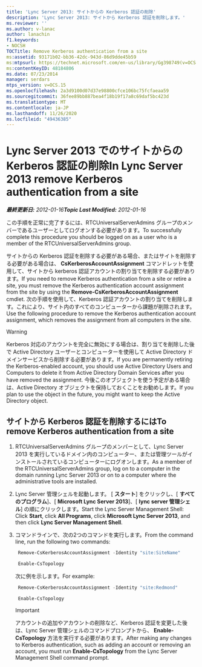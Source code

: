 ```yaml
---
title: 'Lync Server 2013: サイトからの Kerberos 認証の削除'
description: 'Lync Server 2013: サイトから Kerberos 認証を削除します。'
ms.reviewer: ''
ms.author: v-lanac
author: lanachin
f1.keywords:
- NOCSH
TOCTitle: Remove Kerberos authentication from a site
ms:assetid: 93171b02-bb36-42dc-943d-86d9dde45b59
ms:mtpsurl: https://technet.microsoft.com/en-us/library/Gg398749(v=OCS.15)
ms:contentKeyID: 48184806
ms.date: 07/23/2014
manager: serdars
mtps_version: v=OCS.15
ms.openlocfilehash: 2a3d9100d07d37e98800cfce106bc75fcfaeaa59
ms.sourcegitcommit: 36fee89bb887bea4f18b19f17a8c69daf5bc423d
ms.translationtype: MT
ms.contentlocale: ja-JP
ms.lasthandoff: 11/26/2020
ms.locfileid: "49436385"
---
```

# <a name="in-lync-server-2013-remove-kerberos-authentication-from-a-site"></a><span data-ttu-id="46d6c-103">Lync Server 2013 でのサイトからの Kerberos 認証の削除</span><span class="sxs-lookup"><span data-stu-id="46d6c-103">In Lync Server 2013 remove Kerberos authentication from a site</span></span>

<div data-xmlns="http://www.w3.org/1999/xhtml">

<div class="topic" data-xmlns="http://www.w3.org/1999/xhtml" data-msxsl="urn:schemas-microsoft-com:xslt" data-cs="https://msdn.microsoft.com/">

<div data-asp="https://msdn2.microsoft.com/asp">



</div>

<div id="mainSection">

<div id="mainBody"><span data-ttu-id="46d6c-104">

<span> </span></span><span class="sxs-lookup"><span data-stu-id="46d6c-104">

<span> </span></span></span>

<span data-ttu-id="46d6c-105">_**最終更新日:** 2012-01-16_</span><span class="sxs-lookup"><span data-stu-id="46d6c-105">_**Topic Last Modified:** 2012-01-16_</span></span>

<span data-ttu-id="46d6c-106">この手順を正常に完了するには、RTCUniversalServerAdmins グループのメンバーであるユーザーとしてログオンする必要があります。</span><span class="sxs-lookup"><span data-stu-id="46d6c-106">To successfully complete this procedure you should be logged on as a user who is a member of the RTCUniversalServerAdmins group.</span></span>

<span data-ttu-id="46d6c-107">サイトからの Kerberos 認証を削除する必要がある場合、またはサイトを削除する必要がある場合は、 **CsKerberosAccountAssignment** コマンドレットを使用して、サイトから kerberos 認証アカウントの割り当てを削除する必要があります。</span><span class="sxs-lookup"><span data-stu-id="46d6c-107">If you need to remove Kerberos authentication from a site or retire a site, you must remove the Kerberos authentication account assignment from the site by using the **Remove-CsKerberosAccountAssignment** cmdlet.</span></span> <span data-ttu-id="46d6c-108">次の手順を使用して、Kerberos 認証アカウントの割り当てを削除します。これにより、サイト内のすべてのコンピューターから課題が削除されます。</span><span class="sxs-lookup"><span data-stu-id="46d6c-108">Use the following procedure to remove the Kerberos authentication account assignment, which removes the assignment from all computers in the site.</span></span>

<div class=" ">


> [!WARNING]  
> <span data-ttu-id="46d6c-109">Kerberos 対応のアカウントを完全に無効にする場合は、割り当てを削除した後で Active Directory ユーザーとコンピューターを使用して Active Directory ドメインサービスから削除する必要があります。</span><span class="sxs-lookup"><span data-stu-id="46d6c-109">If you are permanently retiring the Kerberos-enabled account, you should use Active Directory Users and Computers to delete it from Active Directory Domain Services after you have removed the assignment.</span></span> <span data-ttu-id="46d6c-110">今後このオブジェクトを使う予定がある場合は、Active Directory オブジェクトを保持しておくことをお勧めします。</span><span class="sxs-lookup"><span data-stu-id="46d6c-110">If you plan to use the object in the future, you might want to keep the Active Directory object.</span></span>



</div>

<div>

## <a name="to-remove-kerberos-authentication-from-a-site"></a><span data-ttu-id="46d6c-111">サイトから Kerberos 認証を削除するには</span><span class="sxs-lookup"><span data-stu-id="46d6c-111">To remove Kerberos authentication from a site</span></span>

1.  <span data-ttu-id="46d6c-112">RTCUniversalServerAdmins グループのメンバーとして、Lync Server 2013 を実行しているドメイン内のコンピューター、または管理ツールがインストールされているコンピューターにログオンします。</span><span class="sxs-lookup"><span data-stu-id="46d6c-112">As a member of the RTCUniversalServerAdmins group, log on to a computer in the domain running Lync Server 2013 or on to a computer where the administrative tools are installed.</span></span>

2.  <span data-ttu-id="46d6c-113">Lync Server 管理シェルを起動します。 [ **スタート**] をクリックし、[ **すべてのプログラム**]、[ **Microsoft Lync Server 2013**]、[ **lync server 管理シェル**] の順にクリックします。</span><span class="sxs-lookup"><span data-stu-id="46d6c-113">Start the Lync Server Management Shell: Click **Start**, click **All Programs**, click **Microsoft Lync Server 2013**, and then click **Lync Server Management Shell**.</span></span>

3.  <span data-ttu-id="46d6c-114">コマンドラインで、次の2つのコマンドを実行します。</span><span class="sxs-lookup"><span data-stu-id="46d6c-114">From the command line, run the following two commands:</span></span>
    
       ```PowerShell
        Remove-CsKerberosAccountAssignment -Identity "site:SiteName"
       ```
    
       ```PowerShell
        Enable-CsTopology
       ```
    
    <span data-ttu-id="46d6c-115">次に例を示します。</span><span class="sxs-lookup"><span data-stu-id="46d6c-115">For example:</span></span>
    
       ```PowerShell
        Remove-CsKerberosAccountAssignment -Identity "site:Redmond"
       ```
    
       ```PowerShell
        Enable-CsTopology
       ```
    
    <div class=" ">
    

    > [!IMPORTANT]  
    > <span data-ttu-id="46d6c-116">アカウントの追加やアカウントの削除など、Kerberos 認証を変更した後は、Lync Server 管理シェルのコマンドプロンプトから、 <STRONG>Enable-CsTopology</STRONG> 方法を実行する必要があります。</span><span class="sxs-lookup"><span data-stu-id="46d6c-116">After making any changes to Kerberos authentication, such as adding an account or removing an account, you must run <STRONG>Enable-CsTopology</STRONG> from the Lync Server Management Shell command prompt.</span></span>

    
    <span data-ttu-id="46d6c-117"></div>

</div>

</div>

<span> </span>

</div>

</div>

</span><span class="sxs-lookup"><span data-stu-id="46d6c-117"></div>

</div>

</div>

<span> </span>

</div>

</div>

</span></span></div>

